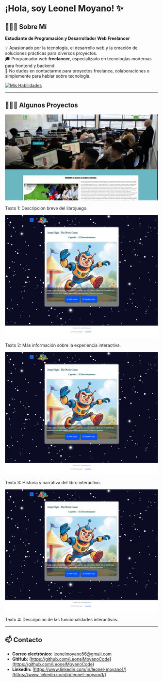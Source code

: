 # ¡Hola, soy Leonel Moyano! ✨

## 👨🏻‍💻 Sobre Mí  
**Estudiante de Programación y Desarrollador Web Freelancer**

💡 Apasionado por la tecnología, el desarrollo web y la creación de soluciones prácticas para diversos proyectos.  
🎓 Programador web **freelancer**, especializado en tecnologías modernas para frontend y backend.  
💬 No dudes en contactarme para proyectos freelance, colaboraciones o simplemente para hablar sobre tecnología.  

[![Mis Habilidades](https://skillicons.dev/icons?i=react,nodejs,ts,tailwind,js,html,css,linux,c)](https://skillicons.dev)

---

## 👨🏻‍💻 Algunos Proyectos

<div class="grid grid-cols-1 sm:grid-cols-2 lg:grid-cols-4 gap-4 p-4">
  <!-- Card 1 -->
  <div class="rounded-lg shadow-lg overflow-hidden text-center">
    <img src="indexuniversidad.jpg" alt="Vista previa del librojuego" class="w-full h-auto"/>
    <p class="p-4 text-lg">Texto 1: Descripción breve del librojuego.</p>
  </div>

  <!-- Card 2 -->
  <div class="rounded-lg shadow-lg overflow-hidden text-center">
    <img src="librojuego.jpg" alt="Vista previa del librojuego" class="w-full h-auto"/>
    <p class="p-4 text-lg">Texto 2: Más información sobre la experiencia interactiva.</p>
  </div>

  <!-- Card 3 -->
  <div class="rounded-lg shadow-lg overflow-hidden text-center">
    <img src="librojuego.jpg" alt="Vista previa del librojuego" class="w-full h-auto"/>
    <p class="p-4 text-lg">Texto 3: Historia y narrativa del libro interactivo.</p>
  </div>

  <!-- Card 4 -->
  <div class="rounded-lg shadow-lg overflow-hidden text-center">
    <img src="librojuego.jpg" alt="Vista previa del librojuego" class="w-full h-auto"/>
    <p class="p-4 text-lg">Texto 4: Descripción de las funcionalidades interactivas.</p>
  </div>
</div>



---

## 📫 Contacto  

- **Correo electrónico:** [leonelmoyano56@gmail.com](mailto:leonelmoyano56@gmail.com)  
- **GitHub:** [https://github.com/LeonelMoyanoCode](https://github.com/LeonelMoyanoCode)  
- **LinkedIn:** [https://www.linkedin.com/in/leonel-moyano1/](https://www.linkedin.com/in/leonel-moyano1/)  
